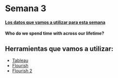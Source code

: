 # Semana 3

#### [Los datos que vamos a utilizar para esta semana](https://data.world/makeovermonday/2022w45)
#### Who do we spend time with across our lifetime?

## Herramientas que vamos a utilizar:

* [Tableau]()
* [Flourish]()
* [Flourish 2]()
